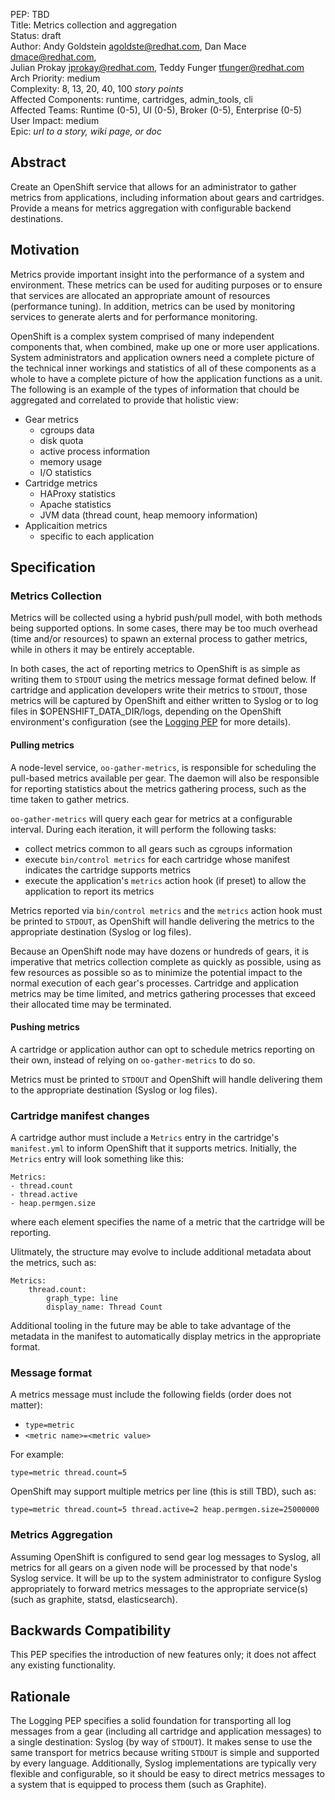 PEP: TBD  
Title: Metrics collection and aggregation  
Status: draft  
Author: Andy Goldstein <agoldste@redhat.com>, Dan Mace <dmace@redhat.com>,  
Julian Prokay <jprokay@redhat.com>, Teddy Funger <tfunger@redhat.com>  
Arch Priority: medium  
Complexity: 8, 13, 20, 40, 100 *story points*  
Affected Components: runtime, cartridges, admin_tools, cli  
Affected Teams: Runtime (0-5), UI (0-5), Broker (0-5), Enterprise (0-5)  
User Impact: medium  
Epic: *url to a story, wiki page, or doc*  

Abstract
--------
Create an OpenShift service that allows for an administrator to gather metrics from applications, including information about gears and cartridges. Provide a means for metrics aggregation with configurable backend destinations.


Motivation
----------
Metrics provide important insight into the performance of a system and environment. These metrics can be used for auditing purposes or to ensure that services are allocated an appropriate amount of resources (performance tuning). In addition, metrics can be used by monitoring services to generate alerts and for performance monitoring.

OpenShift is a complex system comprised of many independent components that, when combined, make up one or more user applications. System administrators and application owners need a complete picture of the technical inner workings and statistics of all of these components as a whole to have a complete picture of how the application functions as a unit. The following is an example of the types of information that chould be aggregated and correlated to provide that holistic view:

- Gear metrics
	- cgroups data
	- disk quota
	- active process information
	- memory usage
	- I/O statistics
- Cartridge metrics
	- HAProxy statistics
	- Apache statistics
	- JVM data (thread count, heap memoory information)
- Applicaition metrics
	- specific to each application

Specification
-------------
### Metrics Collection
Metrics will be collected using a hybrid push/pull model, with both methods being supported options. In some cases, there may be too much overhead (time and/or resources) to spawn an external process to gather metrics, while in others it may be entirely acceptable.

In both cases, the act of reporting metrics to OpenShift is as simple as writing them to `STDOUT` using the metrics message format defined below. If cartridge and application developers write their metrics to `STDOUT`, those metrics will be captured by OpenShift and either written to Syslog or to log files in $OPENSHIFT_DATA_DIR/logs, depending on the OpenShift environment's configuration (see the [Logging PEP](https://github.com/openshift/openshift-pep/blob/master/openshift-pep-009-logging.md) for more details).

#### Pulling metrics
A node-level service, `oo-gather-metrics`, is responsible for scheduling the pull-based metrics available per gear. The daemon will also be responsible for reporting statistics about the metrics gathering process, such as the time taken to gather metrics.

`oo-gather-metrics` will query each gear for metrics at a configurable interval. During each iteration, it will perform the following tasks:

- collect metrics common to all gears such as cgroups information
- execute `bin/control metrics` for each cartridge whose manifest indicates the cartridge supports metrics
- execute the application's `metrics` action hook (if preset) to allow the application to report its metrics

Metrics reported via `bin/control metrics` and the `metrics` action hook must be printed to `STDOUT`, as OpenShift will handle delivering the metrics to the appropriate destination (Syslog or log files).

Because an OpenShift node may have dozens or hundreds of gears, it is imperative that metrics collection complete as quickly as possible, using as few resources as possible so as to minimize the potential impact to the normal execution of each gear's processes. Cartridge and application metrics may be time limited, and metrics gathering processes that exceed their allocated time may be terminated.


#### Pushing metrics
A cartridge or application author can opt to schedule metrics reporting on their own, instead of relying on `oo-gather-metrics` to do so. 

Metrics must be printed to `STDOUT` and OpenShift will handle delivering them to the appropriate destination (Syslog or log files).


### Cartridge manifest changes
A cartridge author must include a `Metrics` entry in the cartridge's `manifest.yml` to inform OpenShift that it supports metrics. Initially, the `Metrics` entry will look something like this:

	Metrics:
	- thread.count
	- thread.active
	- heap.permgen.size

where each element specifies the name of a metric that the cartridge will be reporting.

Ulitmately, the structure may evolve to include additional metadata about the metrics, such as:

	Metrics:
		thread.count:
			graph_type: line
			display_name: Thread Count

Additional tooling in the future may be able to take advantage of the metadata in the manifest to automatically display metrics in the appropriate format.


### Message format
A metrics message must include the following fields (order does not matter):

- `type=metric`
- `<metric name>=<metric value>`

For example:

	type=metric thread.count=5

OpenShift may support multiple metrics per line (this is still TBD), such as:

	type=metric thread.count=5 thread.active=2 heap.permgen.size=25000000


### Metrics Aggregation
Assuming OpenShift is configured to send gear log messages to Syslog, all metrics for all gears on a given node will be processed by that node's Syslog service. It will be up to the system administrator to configure Syslog appropriately to forward metrics messages to the appropriate service(s) (such as graphite, statsd, elasticsearch).


Backwards Compatibility
-----------------------
This PEP specifies the introduction of new features only; it does not affect any existing functionality.


Rationale
---------
The Logging PEP specifies a solid foundation for transporting all log messages from a gear (including all cartridge and application messages) to a single destination: Syslog (by way of `STDOUT`). It makes sense to use the same transport for metrics because writing `STDOUT` is simple and supported by every language. Additionally, Syslog implementations are typically very flexible and configurable, so it should be easy to direct metrics messages to a system that is equipped to process them (such as Graphite).